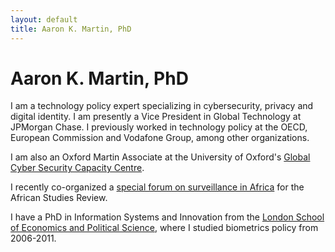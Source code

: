 ```yaml
---
layout: default
title: Aaron K. Martin, PhD
---
```


# Aaron K. Martin, PhD

I am a technology policy expert specializing in cybersecurity, privacy and digital identity. I am presently a Vice President in Global Technology at JPMorgan Chase. I previously worked in technology policy at the OECD, European Commission and Vodafone Group, among other organizations.

I am also an Oxford Martin Associate at the University of Oxford's <a href="http://www.oxfordmartin.ox.ac.uk/cybersecurity/" target="_blank">Global Cyber Security Capacity Centre</a>.

I recently co-organized a <a href="https://www.cambridge.org/core/journals/african-studies-review/article/div-classtitleintroductiondiv/788C8F5BED1FE9AD46FC2D6613E23160" target="_blank">special forum on surveillance in Africa</a> for the African Studies Review.

I have a PhD in Information Systems and Innovation from the <a href="http://www.lse.ac.uk/home.aspx" target="_blank">London School of Economics and Political Science</a>, where I studied biometrics policy from 2006-2011.